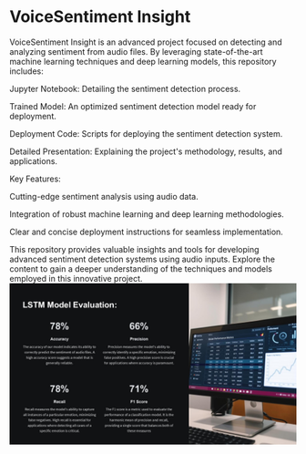 # VoiceSentiment Insight
VoiceSentiment Insight is an advanced project focused on detecting and analyzing sentiment from audio files. By leveraging state-of-the-art machine learning techniques and deep learning models, this repository includes:

Jupyter Notebook: Detailing the sentiment detection process.

Trained Model: An optimized sentiment detection model ready for deployment.

Deployment Code: Scripts for deploying the sentiment detection system.

Detailed Presentation: Explaining the project's methodology, results, and applications.

Key Features:

Cutting-edge sentiment analysis using audio data.

Integration of robust machine learning and deep learning methodologies.

Clear and concise deployment instructions for seamless implementation.

This repository provides valuable insights and tools for developing advanced sentiment detection systems using audio inputs. Explore the content to gain a deeper understanding of the techniques and models employed in this innovative project.
![image alt](https://github.com/Hamza-Ziaa/VoiceSentiment-Insight/blob/8e74aa7ad4e23a804acd35ccb2bf2b7e04b675d2/Project_Evalation.JPG)
